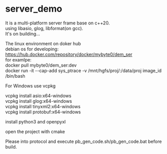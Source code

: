 # server_demo  
  
It is a multi-platform server frame base on c++20.  
using libasio, glog, libformat(on gcc).  
It's on building...  
  
The linux environment on doker hub  
debian os for developing:  
https://hub.docker.com/repository/docker/mybyte0/dem_ser  
for examlpe:  
docker pull mybyte0/dem_ser:dev  
docker run -it --cap-add sys_ptrace -v /mnt/hgfs/proj/:/data/proj image_id /bin/bash  
  
For Windows use vcpkg  
  
vcpkg install asio:x64-windows   
vcpkg install glog:x64-windows  
vcpkg install tinyxml2:x64-windows  
vcpkg install protobuf:x64-windows  
  
install python3 and openpyxl  
  
open the project with cmake  
  
Please into protocol and execute pb_gen_code.sh/pb_gen_code.bat before build.